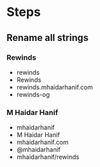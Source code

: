 # Steps

## Rename all strings

### Rewinds

- rewinds
- Rewinds
- rewinds.mhaidarhanif.com
- rewinds-og

### M Haidar Hanif

- mhaidarhanif
- M Haidar Hanif
- mhaidarhanif.com
- @mhaidarhanif
- mhaidarhanif/rewinds
